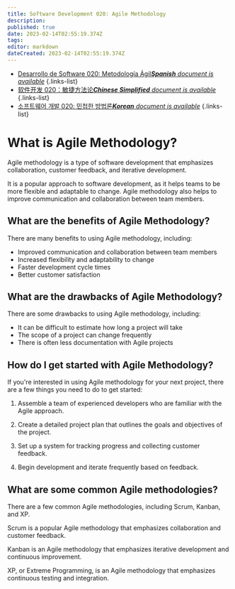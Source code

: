 ```yaml
---
title: Software Development 020: Agile Methodology
description: 
published: true
date: 2023-02-14T02:55:19.374Z
tags: 
editor: markdown
dateCreated: 2023-02-14T02:55:19.374Z
---
```


- [Desarrollo de Software 020: Metodología Ágil***Spanish** document is available*](/es/Knowledge-base/Software-Development/Learning/software-development-020-agile-methodology)
{.links-list}
- [软件开发 020：敏捷方法论***Chinese Simplified** document is available*](/zh/Knowledge-base/Software-Development/Learning/software-development-020-agile-methodology)
{.links-list}
- [소프트웨어 개발 020: 민첩한 방법론***Korean** document is available*](/ko/Knowledge-base/Software-Development/Learning/software-development-020-agile-methodology)
{.links-list}


# What is Agile Methodology?

Agile methodology is a type of software development that emphasizes collaboration, customer feedback, and iterative development. 

It is a popular approach to software development, as it helps teams to be more flexible and adaptable to change. Agile methodology also helps to improve communication and collaboration between team members.

## What are the benefits of Agile Methodology?

There are many benefits to using Agile methodology, including:

- Improved communication and collaboration between team members
- Increased flexibility and adaptability to change
- Faster development cycle times
- Better customer satisfaction

## What are the drawbacks of Agile Methodology?

There are some drawbacks to using Agile methodology, including:

- It can be difficult to estimate how long a project will take
- The scope of a project can change frequently
- There is often less documentation with Agile projects

## How do I get started with Agile Methodology?

If you're interested in using Agile methodology for your next project, there are a few things you need to do to get started:

1. Assemble a team of experienced developers who are familiar with the Agile approach.

2. Create a detailed project plan that outlines the goals and objectives of the project.

3. Set up a system for tracking progress and collecting customer feedback.

4. Begin development and iterate frequently based on feedback.

## What are some common Agile methodologies?

There are a few common Agile methodologies, including Scrum, Kanban, and XP.

Scrum is a popular Agile methodology that emphasizes collaboration and customer feedback. 

Kanban is an Agile methodology that emphasizes iterative development and continuous improvement. 

XP, or Extreme Programming, is an Agile methodology that emphasizes continuous testing and integration.